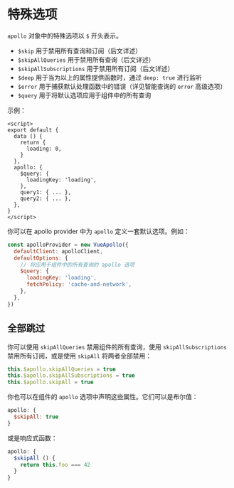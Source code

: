 # 特殊选项

`apollo` 对象中的特殊选项以 `$` 开头表示。

- `$skip` 用于禁用所有查询和订阅（后文详述）
- `$skipAllQueries` 用于禁用所有查询（后文详述）
- `$skipAllSubscriptions` 用于禁用所有订阅（后文详述）
- `$deep` 用于当为以上的属性提供函数时，通过 `deep: true` 进行监听
- `$error` 用于捕获默认处理函数中的错误（详见智能查询的 `error` 高级选项）
- `$query` 用于将默认选项应用于组件中的所有查询

示例：

```vue
<script>
export default {
  data () {
    return {
      loading: 0,
    }
  },
  apollo: {
    $query: {
      loadingKey: 'loading',
    },
    query1: { ... },
    query2: { ... },
  },
}
</script>
```

你可以在 apollo provider 中为 `apollo` 定义一套默认选项。例如：

```js
const apolloProvider = new VueApollo({
  defaultClient: apolloClient,
  defaultOptions: {
    // 将应用于组件中的所有查询的 apollo 选项
    $query: {
      loadingKey: 'loading',
      fetchPolicy: 'cache-and-network',
    },
  },
})
```

## 全部跳过

你可以使用 `skipAllQueries` 禁用组件的所有查询，使用 `skipAllSubscriptions` 禁用所有订阅，或是使用 `skipAll` 将两者全部禁用：

```js
this.$apollo.skipAllQueries = true
this.$apollo.skipAllSubscriptions = true
this.$apollo.skipAll = true
```

你也可以在组件的 `apollo` 选项中声明这些属性。它们可以是布尔值：

```js
apollo: {
  $skipAll: true
}
```

或是响应式函数：

```js
apollo: {
  $skipAll () {
    return this.foo === 42
  }
}
```
